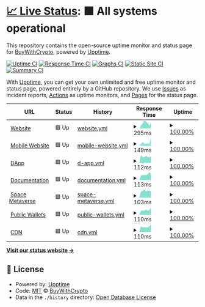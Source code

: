 # [📈 Live Status](https://BuyWithCrypto.github.io/status): <!--live status--> **🟩 All systems operational**

This repository contains the open-source uptime monitor and status page for [BuyWithCrypto](https://buywithcrypto.fr), powered by [Upptime](https://github.com/upptime/upptime).

[![Uptime CI](https://github.com/BuyWithCrypto/status/workflows/Uptime%20CI/badge.svg)](https://github.com/BuyWithCrypto/status/actions?query=workflow%3A%22Uptime+CI%22)
[![Response Time CI](https://github.com/BuyWithCrypto/status/workflows/Response%20Time%20CI/badge.svg)](https://github.com/BuyWithCrypto/status/actions?query=workflow%3A%22Response+Time+CI%22)
[![Graphs CI](https://github.com/BuyWithCrypto/status/workflows/Graphs%20CI/badge.svg)](https://github.com/BuyWithCrypto/status/actions?query=workflow%3A%22Graphs+CI%22)
[![Static Site CI](https://github.com/BuyWithCrypto/status/workflows/Static%20Site%20CI/badge.svg)](https://github.com/BuyWithCrypto/status/actions?query=workflow%3A%22Static+Site+CI%22)
[![Summary CI](https://github.com/BuyWithCrypto/status/workflows/Summary%20CI/badge.svg)](https://github.com/BuyWithCrypto/status/actions?query=workflow%3A%22Summary+CI%22)

With [Upptime](https://upptime.js.org), you can get your own unlimited and free uptime monitor and status page, powered entirely by a GitHub repository. We use [Issues](https://github.com/BuyWithCrypto/status/issues) as incident reports, [Actions](https://github.com/BuyWithCrypto/status/actions) as uptime monitors, and [Pages](https://BuyWithCrypto.github.io/status) for the status page.

<!--start: status pages-->
<!-- This summary is generated by Upptime (https://github.com/upptime/upptime) -->
<!-- Do not edit this manually, your changes will be overwritten -->
<!-- prettier-ignore -->
| URL | Status | History | Response Time | Uptime |
| --- | ------ | ------- | ------------- | ------ |
| <img alt="" src="https://favicons.githubusercontent.com/buywithcrypto.fr" height="13"> [Website](https://buywithcrypto.fr/) | 🟩 Up | [website.yml](https://github.com/BuyWithCrypto/status/commits/HEAD/history/website.yml) | <details><summary><img alt="Response time graph" src="./graphs/website/response-time-week.png" height="20"> 295ms</summary><br><a href="https://status.buywithcrypto.fr/history/website"><img alt="Response time 269" src="https://img.shields.io/endpoint?url=https%3A%2F%2Fraw.githubusercontent.com%2FBuyWithCrypto%2Fstatus%2FHEAD%2Fapi%2Fwebsite%2Fresponse-time.json"></a><br><a href="https://status.buywithcrypto.fr/history/website"><img alt="24-hour response time 318" src="https://img.shields.io/endpoint?url=https%3A%2F%2Fraw.githubusercontent.com%2FBuyWithCrypto%2Fstatus%2FHEAD%2Fapi%2Fwebsite%2Fresponse-time-day.json"></a><br><a href="https://status.buywithcrypto.fr/history/website"><img alt="7-day response time 295" src="https://img.shields.io/endpoint?url=https%3A%2F%2Fraw.githubusercontent.com%2FBuyWithCrypto%2Fstatus%2FHEAD%2Fapi%2Fwebsite%2Fresponse-time-week.json"></a><br><a href="https://status.buywithcrypto.fr/history/website"><img alt="30-day response time 267" src="https://img.shields.io/endpoint?url=https%3A%2F%2Fraw.githubusercontent.com%2FBuyWithCrypto%2Fstatus%2FHEAD%2Fapi%2Fwebsite%2Fresponse-time-month.json"></a><br><a href="https://status.buywithcrypto.fr/history/website"><img alt="1-year response time 269" src="https://img.shields.io/endpoint?url=https%3A%2F%2Fraw.githubusercontent.com%2FBuyWithCrypto%2Fstatus%2FHEAD%2Fapi%2Fwebsite%2Fresponse-time-year.json"></a></details> | <details><summary><a href="https://status.buywithcrypto.fr/history/website">100.00%</a></summary><a href="https://status.buywithcrypto.fr/history/website"><img alt="All-time uptime 100.00%" src="https://img.shields.io/endpoint?url=https%3A%2F%2Fraw.githubusercontent.com%2FBuyWithCrypto%2Fstatus%2FHEAD%2Fapi%2Fwebsite%2Fuptime.json"></a><br><a href="https://status.buywithcrypto.fr/history/website"><img alt="24-hour uptime 100.00%" src="https://img.shields.io/endpoint?url=https%3A%2F%2Fraw.githubusercontent.com%2FBuyWithCrypto%2Fstatus%2FHEAD%2Fapi%2Fwebsite%2Fuptime-day.json"></a><br><a href="https://status.buywithcrypto.fr/history/website"><img alt="7-day uptime 100.00%" src="https://img.shields.io/endpoint?url=https%3A%2F%2Fraw.githubusercontent.com%2FBuyWithCrypto%2Fstatus%2FHEAD%2Fapi%2Fwebsite%2Fuptime-week.json"></a><br><a href="https://status.buywithcrypto.fr/history/website"><img alt="30-day uptime 100.00%" src="https://img.shields.io/endpoint?url=https%3A%2F%2Fraw.githubusercontent.com%2FBuyWithCrypto%2Fstatus%2FHEAD%2Fapi%2Fwebsite%2Fuptime-month.json"></a><br><a href="https://status.buywithcrypto.fr/history/website"><img alt="1-year uptime 100.00%" src="https://img.shields.io/endpoint?url=https%3A%2F%2Fraw.githubusercontent.com%2FBuyWithCrypto%2Fstatus%2FHEAD%2Fapi%2Fwebsite%2Fuptime-year.json"></a></details>
| <img alt="" src="https://favicons.githubusercontent.com/mobile.buywithcrypto.fr" height="13"> [Mobile Website](https://mobile.buywithcrypto.fr/) | 🟩 Up | [mobile-website.yml](https://github.com/BuyWithCrypto/status/commits/HEAD/history/mobile-website.yml) | <details><summary><img alt="Response time graph" src="./graphs/mobile-website/response-time-week.png" height="20"> 149ms</summary><br><a href="https://status.buywithcrypto.fr/history/mobile-website"><img alt="Response time 135" src="https://img.shields.io/endpoint?url=https%3A%2F%2Fraw.githubusercontent.com%2FBuyWithCrypto%2Fstatus%2FHEAD%2Fapi%2Fmobile-website%2Fresponse-time.json"></a><br><a href="https://status.buywithcrypto.fr/history/mobile-website"><img alt="24-hour response time 373" src="https://img.shields.io/endpoint?url=https%3A%2F%2Fraw.githubusercontent.com%2FBuyWithCrypto%2Fstatus%2FHEAD%2Fapi%2Fmobile-website%2Fresponse-time-day.json"></a><br><a href="https://status.buywithcrypto.fr/history/mobile-website"><img alt="7-day response time 149" src="https://img.shields.io/endpoint?url=https%3A%2F%2Fraw.githubusercontent.com%2FBuyWithCrypto%2Fstatus%2FHEAD%2Fapi%2Fmobile-website%2Fresponse-time-week.json"></a><br><a href="https://status.buywithcrypto.fr/history/mobile-website"><img alt="30-day response time 140" src="https://img.shields.io/endpoint?url=https%3A%2F%2Fraw.githubusercontent.com%2FBuyWithCrypto%2Fstatus%2FHEAD%2Fapi%2Fmobile-website%2Fresponse-time-month.json"></a><br><a href="https://status.buywithcrypto.fr/history/mobile-website"><img alt="1-year response time 135" src="https://img.shields.io/endpoint?url=https%3A%2F%2Fraw.githubusercontent.com%2FBuyWithCrypto%2Fstatus%2FHEAD%2Fapi%2Fmobile-website%2Fresponse-time-year.json"></a></details> | <details><summary><a href="https://status.buywithcrypto.fr/history/mobile-website">100.00%</a></summary><a href="https://status.buywithcrypto.fr/history/mobile-website"><img alt="All-time uptime 100.00%" src="https://img.shields.io/endpoint?url=https%3A%2F%2Fraw.githubusercontent.com%2FBuyWithCrypto%2Fstatus%2FHEAD%2Fapi%2Fmobile-website%2Fuptime.json"></a><br><a href="https://status.buywithcrypto.fr/history/mobile-website"><img alt="24-hour uptime 100.00%" src="https://img.shields.io/endpoint?url=https%3A%2F%2Fraw.githubusercontent.com%2FBuyWithCrypto%2Fstatus%2FHEAD%2Fapi%2Fmobile-website%2Fuptime-day.json"></a><br><a href="https://status.buywithcrypto.fr/history/mobile-website"><img alt="7-day uptime 100.00%" src="https://img.shields.io/endpoint?url=https%3A%2F%2Fraw.githubusercontent.com%2FBuyWithCrypto%2Fstatus%2FHEAD%2Fapi%2Fmobile-website%2Fuptime-week.json"></a><br><a href="https://status.buywithcrypto.fr/history/mobile-website"><img alt="30-day uptime 100.00%" src="https://img.shields.io/endpoint?url=https%3A%2F%2Fraw.githubusercontent.com%2FBuyWithCrypto%2Fstatus%2FHEAD%2Fapi%2Fmobile-website%2Fuptime-month.json"></a><br><a href="https://status.buywithcrypto.fr/history/mobile-website"><img alt="1-year uptime 100.00%" src="https://img.shields.io/endpoint?url=https%3A%2F%2Fraw.githubusercontent.com%2FBuyWithCrypto%2Fstatus%2FHEAD%2Fapi%2Fmobile-website%2Fuptime-year.json"></a></details>
| <img alt="" src="https://favicons.githubusercontent.com/app.buywithcrypto.fr" height="13"> [DApp](https://app.buywithcrypto.fr/) | 🟩 Up | [d-app.yml](https://github.com/BuyWithCrypto/status/commits/HEAD/history/d-app.yml) | <details><summary><img alt="Response time graph" src="./graphs/d-app/response-time-week.png" height="20"> 112ms</summary><br><a href="https://status.buywithcrypto.fr/history/d-app"><img alt="Response time 133" src="https://img.shields.io/endpoint?url=https%3A%2F%2Fraw.githubusercontent.com%2FBuyWithCrypto%2Fstatus%2FHEAD%2Fapi%2Fd-app%2Fresponse-time.json"></a><br><a href="https://status.buywithcrypto.fr/history/d-app"><img alt="24-hour response time 116" src="https://img.shields.io/endpoint?url=https%3A%2F%2Fraw.githubusercontent.com%2FBuyWithCrypto%2Fstatus%2FHEAD%2Fapi%2Fd-app%2Fresponse-time-day.json"></a><br><a href="https://status.buywithcrypto.fr/history/d-app"><img alt="7-day response time 112" src="https://img.shields.io/endpoint?url=https%3A%2F%2Fraw.githubusercontent.com%2FBuyWithCrypto%2Fstatus%2FHEAD%2Fapi%2Fd-app%2Fresponse-time-week.json"></a><br><a href="https://status.buywithcrypto.fr/history/d-app"><img alt="30-day response time 132" src="https://img.shields.io/endpoint?url=https%3A%2F%2Fraw.githubusercontent.com%2FBuyWithCrypto%2Fstatus%2FHEAD%2Fapi%2Fd-app%2Fresponse-time-month.json"></a><br><a href="https://status.buywithcrypto.fr/history/d-app"><img alt="1-year response time 133" src="https://img.shields.io/endpoint?url=https%3A%2F%2Fraw.githubusercontent.com%2FBuyWithCrypto%2Fstatus%2FHEAD%2Fapi%2Fd-app%2Fresponse-time-year.json"></a></details> | <details><summary><a href="https://status.buywithcrypto.fr/history/d-app">100.00%</a></summary><a href="https://status.buywithcrypto.fr/history/d-app"><img alt="All-time uptime 100.00%" src="https://img.shields.io/endpoint?url=https%3A%2F%2Fraw.githubusercontent.com%2FBuyWithCrypto%2Fstatus%2FHEAD%2Fapi%2Fd-app%2Fuptime.json"></a><br><a href="https://status.buywithcrypto.fr/history/d-app"><img alt="24-hour uptime 100.00%" src="https://img.shields.io/endpoint?url=https%3A%2F%2Fraw.githubusercontent.com%2FBuyWithCrypto%2Fstatus%2FHEAD%2Fapi%2Fd-app%2Fuptime-day.json"></a><br><a href="https://status.buywithcrypto.fr/history/d-app"><img alt="7-day uptime 100.00%" src="https://img.shields.io/endpoint?url=https%3A%2F%2Fraw.githubusercontent.com%2FBuyWithCrypto%2Fstatus%2FHEAD%2Fapi%2Fd-app%2Fuptime-week.json"></a><br><a href="https://status.buywithcrypto.fr/history/d-app"><img alt="30-day uptime 100.00%" src="https://img.shields.io/endpoint?url=https%3A%2F%2Fraw.githubusercontent.com%2FBuyWithCrypto%2Fstatus%2FHEAD%2Fapi%2Fd-app%2Fuptime-month.json"></a><br><a href="https://status.buywithcrypto.fr/history/d-app"><img alt="1-year uptime 100.00%" src="https://img.shields.io/endpoint?url=https%3A%2F%2Fraw.githubusercontent.com%2FBuyWithCrypto%2Fstatus%2FHEAD%2Fapi%2Fd-app%2Fuptime-year.json"></a></details>
| <img alt="" src="https://favicons.githubusercontent.com/developers.buywithcrypto.fr" height="13"> [Documentation](https://developers.buywithcrypto.fr/) | 🟩 Up | [documentation.yml](https://github.com/BuyWithCrypto/status/commits/HEAD/history/documentation.yml) | <details><summary><img alt="Response time graph" src="./graphs/documentation/response-time-week.png" height="20"> 113ms</summary><br><a href="https://status.buywithcrypto.fr/history/documentation"><img alt="Response time 132" src="https://img.shields.io/endpoint?url=https%3A%2F%2Fraw.githubusercontent.com%2FBuyWithCrypto%2Fstatus%2FHEAD%2Fapi%2Fdocumentation%2Fresponse-time.json"></a><br><a href="https://status.buywithcrypto.fr/history/documentation"><img alt="24-hour response time 120" src="https://img.shields.io/endpoint?url=https%3A%2F%2Fraw.githubusercontent.com%2FBuyWithCrypto%2Fstatus%2FHEAD%2Fapi%2Fdocumentation%2Fresponse-time-day.json"></a><br><a href="https://status.buywithcrypto.fr/history/documentation"><img alt="7-day response time 113" src="https://img.shields.io/endpoint?url=https%3A%2F%2Fraw.githubusercontent.com%2FBuyWithCrypto%2Fstatus%2FHEAD%2Fapi%2Fdocumentation%2Fresponse-time-week.json"></a><br><a href="https://status.buywithcrypto.fr/history/documentation"><img alt="30-day response time 129" src="https://img.shields.io/endpoint?url=https%3A%2F%2Fraw.githubusercontent.com%2FBuyWithCrypto%2Fstatus%2FHEAD%2Fapi%2Fdocumentation%2Fresponse-time-month.json"></a><br><a href="https://status.buywithcrypto.fr/history/documentation"><img alt="1-year response time 132" src="https://img.shields.io/endpoint?url=https%3A%2F%2Fraw.githubusercontent.com%2FBuyWithCrypto%2Fstatus%2FHEAD%2Fapi%2Fdocumentation%2Fresponse-time-year.json"></a></details> | <details><summary><a href="https://status.buywithcrypto.fr/history/documentation">100.00%</a></summary><a href="https://status.buywithcrypto.fr/history/documentation"><img alt="All-time uptime 100.00%" src="https://img.shields.io/endpoint?url=https%3A%2F%2Fraw.githubusercontent.com%2FBuyWithCrypto%2Fstatus%2FHEAD%2Fapi%2Fdocumentation%2Fuptime.json"></a><br><a href="https://status.buywithcrypto.fr/history/documentation"><img alt="24-hour uptime 100.00%" src="https://img.shields.io/endpoint?url=https%3A%2F%2Fraw.githubusercontent.com%2FBuyWithCrypto%2Fstatus%2FHEAD%2Fapi%2Fdocumentation%2Fuptime-day.json"></a><br><a href="https://status.buywithcrypto.fr/history/documentation"><img alt="7-day uptime 100.00%" src="https://img.shields.io/endpoint?url=https%3A%2F%2Fraw.githubusercontent.com%2FBuyWithCrypto%2Fstatus%2FHEAD%2Fapi%2Fdocumentation%2Fuptime-week.json"></a><br><a href="https://status.buywithcrypto.fr/history/documentation"><img alt="30-day uptime 100.00%" src="https://img.shields.io/endpoint?url=https%3A%2F%2Fraw.githubusercontent.com%2FBuyWithCrypto%2Fstatus%2FHEAD%2Fapi%2Fdocumentation%2Fuptime-month.json"></a><br><a href="https://status.buywithcrypto.fr/history/documentation"><img alt="1-year uptime 100.00%" src="https://img.shields.io/endpoint?url=https%3A%2F%2Fraw.githubusercontent.com%2FBuyWithCrypto%2Fstatus%2FHEAD%2Fapi%2Fdocumentation%2Fuptime-year.json"></a></details>
| <img alt="" src="https://favicons.githubusercontent.com/space.buywithcrypto.fr" height="13"> [Space Metaverse](https://space.buywithcrypto.fr/) | 🟩 Up | [space-metaverse.yml](https://github.com/BuyWithCrypto/status/commits/HEAD/history/space-metaverse.yml) | <details><summary><img alt="Response time graph" src="./graphs/space-metaverse/response-time-week.png" height="20"> 103ms</summary><br><a href="https://status.buywithcrypto.fr/history/space-metaverse"><img alt="Response time 123" src="https://img.shields.io/endpoint?url=https%3A%2F%2Fraw.githubusercontent.com%2FBuyWithCrypto%2Fstatus%2FHEAD%2Fapi%2Fspace-metaverse%2Fresponse-time.json"></a><br><a href="https://status.buywithcrypto.fr/history/space-metaverse"><img alt="24-hour response time 88" src="https://img.shields.io/endpoint?url=https%3A%2F%2Fraw.githubusercontent.com%2FBuyWithCrypto%2Fstatus%2FHEAD%2Fapi%2Fspace-metaverse%2Fresponse-time-day.json"></a><br><a href="https://status.buywithcrypto.fr/history/space-metaverse"><img alt="7-day response time 103" src="https://img.shields.io/endpoint?url=https%3A%2F%2Fraw.githubusercontent.com%2FBuyWithCrypto%2Fstatus%2FHEAD%2Fapi%2Fspace-metaverse%2Fresponse-time-week.json"></a><br><a href="https://status.buywithcrypto.fr/history/space-metaverse"><img alt="30-day response time 127" src="https://img.shields.io/endpoint?url=https%3A%2F%2Fraw.githubusercontent.com%2FBuyWithCrypto%2Fstatus%2FHEAD%2Fapi%2Fspace-metaverse%2Fresponse-time-month.json"></a><br><a href="https://status.buywithcrypto.fr/history/space-metaverse"><img alt="1-year response time 123" src="https://img.shields.io/endpoint?url=https%3A%2F%2Fraw.githubusercontent.com%2FBuyWithCrypto%2Fstatus%2FHEAD%2Fapi%2Fspace-metaverse%2Fresponse-time-year.json"></a></details> | <details><summary><a href="https://status.buywithcrypto.fr/history/space-metaverse">100.00%</a></summary><a href="https://status.buywithcrypto.fr/history/space-metaverse"><img alt="All-time uptime 100.00%" src="https://img.shields.io/endpoint?url=https%3A%2F%2Fraw.githubusercontent.com%2FBuyWithCrypto%2Fstatus%2FHEAD%2Fapi%2Fspace-metaverse%2Fuptime.json"></a><br><a href="https://status.buywithcrypto.fr/history/space-metaverse"><img alt="24-hour uptime 100.00%" src="https://img.shields.io/endpoint?url=https%3A%2F%2Fraw.githubusercontent.com%2FBuyWithCrypto%2Fstatus%2FHEAD%2Fapi%2Fspace-metaverse%2Fuptime-day.json"></a><br><a href="https://status.buywithcrypto.fr/history/space-metaverse"><img alt="7-day uptime 100.00%" src="https://img.shields.io/endpoint?url=https%3A%2F%2Fraw.githubusercontent.com%2FBuyWithCrypto%2Fstatus%2FHEAD%2Fapi%2Fspace-metaverse%2Fuptime-week.json"></a><br><a href="https://status.buywithcrypto.fr/history/space-metaverse"><img alt="30-day uptime 100.00%" src="https://img.shields.io/endpoint?url=https%3A%2F%2Fraw.githubusercontent.com%2FBuyWithCrypto%2Fstatus%2FHEAD%2Fapi%2Fspace-metaverse%2Fuptime-month.json"></a><br><a href="https://status.buywithcrypto.fr/history/space-metaverse"><img alt="1-year uptime 100.00%" src="https://img.shields.io/endpoint?url=https%3A%2F%2Fraw.githubusercontent.com%2FBuyWithCrypto%2Fstatus%2FHEAD%2Fapi%2Fspace-metaverse%2Fuptime-year.json"></a></details>
| <img alt="" src="https://favicons.githubusercontent.com/public.buywithcrypto.fr" height="13"> [Public Wallets](https://public.buywithcrypto.fr/) | 🟩 Up | [public-wallets.yml](https://github.com/BuyWithCrypto/status/commits/HEAD/history/public-wallets.yml) | <details><summary><img alt="Response time graph" src="./graphs/public-wallets/response-time-week.png" height="20"> 110ms</summary><br><a href="https://status.buywithcrypto.fr/history/public-wallets"><img alt="Response time 116" src="https://img.shields.io/endpoint?url=https%3A%2F%2Fraw.githubusercontent.com%2FBuyWithCrypto%2Fstatus%2FHEAD%2Fapi%2Fpublic-wallets%2Fresponse-time.json"></a><br><a href="https://status.buywithcrypto.fr/history/public-wallets"><img alt="24-hour response time 162" src="https://img.shields.io/endpoint?url=https%3A%2F%2Fraw.githubusercontent.com%2FBuyWithCrypto%2Fstatus%2FHEAD%2Fapi%2Fpublic-wallets%2Fresponse-time-day.json"></a><br><a href="https://status.buywithcrypto.fr/history/public-wallets"><img alt="7-day response time 110" src="https://img.shields.io/endpoint?url=https%3A%2F%2Fraw.githubusercontent.com%2FBuyWithCrypto%2Fstatus%2FHEAD%2Fapi%2Fpublic-wallets%2Fresponse-time-week.json"></a><br><a href="https://status.buywithcrypto.fr/history/public-wallets"><img alt="30-day response time 118" src="https://img.shields.io/endpoint?url=https%3A%2F%2Fraw.githubusercontent.com%2FBuyWithCrypto%2Fstatus%2FHEAD%2Fapi%2Fpublic-wallets%2Fresponse-time-month.json"></a><br><a href="https://status.buywithcrypto.fr/history/public-wallets"><img alt="1-year response time 116" src="https://img.shields.io/endpoint?url=https%3A%2F%2Fraw.githubusercontent.com%2FBuyWithCrypto%2Fstatus%2FHEAD%2Fapi%2Fpublic-wallets%2Fresponse-time-year.json"></a></details> | <details><summary><a href="https://status.buywithcrypto.fr/history/public-wallets">100.00%</a></summary><a href="https://status.buywithcrypto.fr/history/public-wallets"><img alt="All-time uptime 100.00%" src="https://img.shields.io/endpoint?url=https%3A%2F%2Fraw.githubusercontent.com%2FBuyWithCrypto%2Fstatus%2FHEAD%2Fapi%2Fpublic-wallets%2Fuptime.json"></a><br><a href="https://status.buywithcrypto.fr/history/public-wallets"><img alt="24-hour uptime 100.00%" src="https://img.shields.io/endpoint?url=https%3A%2F%2Fraw.githubusercontent.com%2FBuyWithCrypto%2Fstatus%2FHEAD%2Fapi%2Fpublic-wallets%2Fuptime-day.json"></a><br><a href="https://status.buywithcrypto.fr/history/public-wallets"><img alt="7-day uptime 100.00%" src="https://img.shields.io/endpoint?url=https%3A%2F%2Fraw.githubusercontent.com%2FBuyWithCrypto%2Fstatus%2FHEAD%2Fapi%2Fpublic-wallets%2Fuptime-week.json"></a><br><a href="https://status.buywithcrypto.fr/history/public-wallets"><img alt="30-day uptime 100.00%" src="https://img.shields.io/endpoint?url=https%3A%2F%2Fraw.githubusercontent.com%2FBuyWithCrypto%2Fstatus%2FHEAD%2Fapi%2Fpublic-wallets%2Fuptime-month.json"></a><br><a href="https://status.buywithcrypto.fr/history/public-wallets"><img alt="1-year uptime 100.00%" src="https://img.shields.io/endpoint?url=https%3A%2F%2Fraw.githubusercontent.com%2FBuyWithCrypto%2Fstatus%2FHEAD%2Fapi%2Fpublic-wallets%2Fuptime-year.json"></a></details>
| <img alt="" src="https://favicons.githubusercontent.com/cdn.buywithcrypto.fr" height="13"> [CDN](https://cdn.buywithcrypto.fr/up.txt) | 🟩 Up | [cdn.yml](https://github.com/BuyWithCrypto/status/commits/HEAD/history/cdn.yml) | <details><summary><img alt="Response time graph" src="./graphs/cdn/response-time-week.png" height="20"> 110ms</summary><br><a href="https://status.buywithcrypto.fr/history/cdn"><img alt="Response time 122" src="https://img.shields.io/endpoint?url=https%3A%2F%2Fraw.githubusercontent.com%2FBuyWithCrypto%2Fstatus%2FHEAD%2Fapi%2Fcdn%2Fresponse-time.json"></a><br><a href="https://status.buywithcrypto.fr/history/cdn"><img alt="24-hour response time 158" src="https://img.shields.io/endpoint?url=https%3A%2F%2Fraw.githubusercontent.com%2FBuyWithCrypto%2Fstatus%2FHEAD%2Fapi%2Fcdn%2Fresponse-time-day.json"></a><br><a href="https://status.buywithcrypto.fr/history/cdn"><img alt="7-day response time 110" src="https://img.shields.io/endpoint?url=https%3A%2F%2Fraw.githubusercontent.com%2FBuyWithCrypto%2Fstatus%2FHEAD%2Fapi%2Fcdn%2Fresponse-time-week.json"></a><br><a href="https://status.buywithcrypto.fr/history/cdn"><img alt="30-day response time 125" src="https://img.shields.io/endpoint?url=https%3A%2F%2Fraw.githubusercontent.com%2FBuyWithCrypto%2Fstatus%2FHEAD%2Fapi%2Fcdn%2Fresponse-time-month.json"></a><br><a href="https://status.buywithcrypto.fr/history/cdn"><img alt="1-year response time 122" src="https://img.shields.io/endpoint?url=https%3A%2F%2Fraw.githubusercontent.com%2FBuyWithCrypto%2Fstatus%2FHEAD%2Fapi%2Fcdn%2Fresponse-time-year.json"></a></details> | <details><summary><a href="https://status.buywithcrypto.fr/history/cdn">100.00%</a></summary><a href="https://status.buywithcrypto.fr/history/cdn"><img alt="All-time uptime 100.00%" src="https://img.shields.io/endpoint?url=https%3A%2F%2Fraw.githubusercontent.com%2FBuyWithCrypto%2Fstatus%2FHEAD%2Fapi%2Fcdn%2Fuptime.json"></a><br><a href="https://status.buywithcrypto.fr/history/cdn"><img alt="24-hour uptime 100.00%" src="https://img.shields.io/endpoint?url=https%3A%2F%2Fraw.githubusercontent.com%2FBuyWithCrypto%2Fstatus%2FHEAD%2Fapi%2Fcdn%2Fuptime-day.json"></a><br><a href="https://status.buywithcrypto.fr/history/cdn"><img alt="7-day uptime 100.00%" src="https://img.shields.io/endpoint?url=https%3A%2F%2Fraw.githubusercontent.com%2FBuyWithCrypto%2Fstatus%2FHEAD%2Fapi%2Fcdn%2Fuptime-week.json"></a><br><a href="https://status.buywithcrypto.fr/history/cdn"><img alt="30-day uptime 100.00%" src="https://img.shields.io/endpoint?url=https%3A%2F%2Fraw.githubusercontent.com%2FBuyWithCrypto%2Fstatus%2FHEAD%2Fapi%2Fcdn%2Fuptime-month.json"></a><br><a href="https://status.buywithcrypto.fr/history/cdn"><img alt="1-year uptime 100.00%" src="https://img.shields.io/endpoint?url=https%3A%2F%2Fraw.githubusercontent.com%2FBuyWithCrypto%2Fstatus%2FHEAD%2Fapi%2Fcdn%2Fuptime-year.json"></a></details>

<!--end: status pages-->

[**Visit our status website →**](https://BuyWithCrypto.github.io/status)

## 📄 License

- Powered by: [Upptime](https://github.com/upptime/upptime)
- Code: [MIT](./LICENSE) © [BuyWithCrypto](https://buywithcrypto.pages.dev)
- Data in the `./history` directory: [Open Database License](https://opendatacommons.org/licenses/odbl/1-0/)
